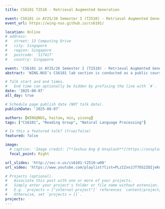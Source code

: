 ```yaml
---
title: CS6101 T2510 - Retrieval Augmented Generation

event: CS6101 in AY25/26 Semester I (T2510) - Retrieval Augmented Generation
event_url: https://wing-nus.github.io/cs6101/

location: Online
# address:
#   street: 13 Computing Drive
#   city: Singapore
#   region: Singapore
#   postcode: '117417'
#   country: Singapore

event: 'CS6101 in AY25/26 Semester I (T2510) - Retrieval Augmented Generation'
abstract: 'WING.NUS’s CS6101 lab section is conducted as a public course, with class participants nominating themselves and presenting the materials and leading the discussion. In Semester I of AY2025/2026, our reading group will be conducted as a group seminar, with class participants nominating themselves and presenting the materials and leading the discussion. We focus on the topics of Retrieval Augmented Generation (RAG).  This is a joint venture with Prof. Haitao Yu of Univ. of Tsukuba.'

# Talk start and end times.
#   End time can optionally be hidden by prefixing the line with `#`.
date: '2025-08-07'
all_day: true

# Schedule page publish date (NOT talk date).
publishDate: '2025-08-07'

authors: [WING@NUS, haitao, min, yisong]
tags: ["CS6101", "Reading Group", "Natural Language Processing"]

# Is this a featured talk? (true/false)
featured: false

image:
  # caption: 'Image credit: [**Joshua Ang @ Unsplash**](https://unsplash.com/photos/singapore-lion-fountain-Gf_KqXHU-PY)'
  focal_point: Right

url_slides: 'http://soc-n.us/cs6101-t2510-w00'
url_video: 'https://www.youtube.com/playlist?list=PLzIZxnJJT7OS2ZOIjeKu9Ui5GmMMnictb'

# Projects (optional).
#   Associate this post with one or more of your projects.
#   Simply enter your project's folder or file name without extension.
#   E.g. `projects = ["internal-project"]` references `content/project/deep-learning/index.md`.
#   Otherwise, set `projects = []`.
projects:
---
```

